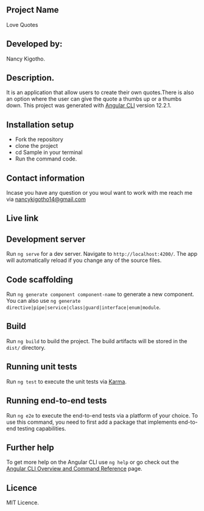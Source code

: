 ## Project Name
 Love Quotes
## Developed by:
Nancy Kigotho.
## Description.
It is an application that allow users to create their own quotes.There is also an option where the user can give the quote a thumbs up or a thumbs down.
This project was generated with [Angular CLI](https://github.com/angular/angular-cli) version 12.2.1.
## Installation setup
* Fork the repository
* clone the project
* cd Sample in your terminal
* Run the command code.
## Contact information
Incase you have any question or you woul want to work with me reach me via nancykigotho14@gmail.com
## Live link

## Development server

Run `ng serve` for a dev server. Navigate to `http://localhost:4200/`. The app will automatically reload if you change any of the source files.

## Code scaffolding

Run `ng generate component component-name` to generate a new component. You can also use `ng generate directive|pipe|service|class|guard|interface|enum|module`.

## Build

Run `ng build` to build the project. The build artifacts will be stored in the `dist/` directory.

## Running unit tests

Run `ng test` to execute the unit tests via [Karma](https://karma-runner.github.io).

## Running end-to-end tests

Run `ng e2e` to execute the end-to-end tests via a platform of your choice. To use this command, you need to first add a package that implements end-to-end testing capabilities.

## Further help

To get more help on the Angular CLI use `ng help` or go check out the [Angular CLI Overview and Command Reference](https://angular.io/cli) page.
## Licence
MIT Licence.
